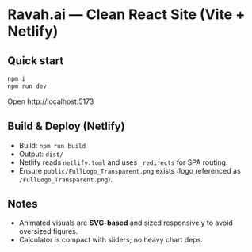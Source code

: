 # Ravah.ai — Clean React Site (Vite + Netlify)

## Quick start
```bash
npm i
npm run dev
```
Open http://localhost:5173

## Build & Deploy (Netlify)
- Build: `npm run build`
- Output: `dist/`
- Netlify reads `netlify.toml` and uses `_redirects` for SPA routing.
- Ensure `public/FullLogo_Transparent.png` exists (logo referenced as `/FullLogo_Transparent.png`).

## Notes
- Animated visuals are **SVG-based** and sized responsively to avoid oversized figures.
- Calculator is compact with sliders; no heavy chart deps.
